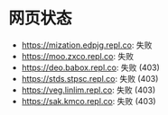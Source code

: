 # 网页状态
- https://mization.edpjg.repl.co: 失败
- https://moo.zxco.repl.co: 失败
- https://deo.babox.repl.co: 失败 (403)
- https://stds.stpsc.repl.co: 失败 (403)
- https://veg.linlim.repl.co: 失败 (403)
- https://sak.kmco.repl.co: 失败 (403)
